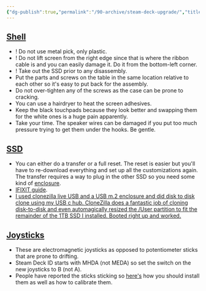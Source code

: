 ```yaml
---
{"dg-publish":true,"permalink":"/90-archive/steam-deck-upgrade/","title":"Steam Deck Upgrade","noteIcon":"1","created":"Aug 14, 2024 11:23","updated":"Sep 12, 2024 23:24"}
---
```



## [Shell](https://a.co/d/2f4dcDB)

- ! Do not use metal pick, only plastic.
- ! Do not lift screen from the right edge since that is where the ribbon cable is and you can easily damage it. Do it from the bottom-left corner.
- ! Take out the SSD prior to any disassembly.
- Put the parts and screws on the table in the same location relative to each other so it's easy to put back for the assembly.
- Do not over-tighten any of the screws as the case can be prone to cracking.
- You can use a hairdryer to heat the screen adhesives.
- Keep the black touchpads because they look better and swapping them for the white ones is a huge pain apparently.
- Take your time. The speaker wires can be damaged if you put too much pressure trying to get them under the hooks. Be gentle.

## [SSD](https://sabrent.com/products/sb-2130-1tb)

- You can either do a transfer or a full reset. The reset is easier but you'll have to re-download everything and set up all the customizations again. The transfer requires a way to plug in the other SSD so you need some kind of [enclosure](https://a.co/d/5fwhHZj).
- [IFIXIT guide](https://www.ifixit.com/Guide/Steam+Deck+SSD+Replacement/148989).
- [I used clonezilla live USB and a USB m.2 enclosure and did disk to disk clone using my USB c hub. CloneZilla does a fantastic job of cloning disk-to-disk and even automagically resized the /User partition to fit the remainder of the 1TB SSD I installed. Booted right up and worked.](https://www.reddit.com/r/SteamDeck/comments/v2r3lb/is_there_a_tutorial_for_cloning_the_internal/)

## [Joysticks](https://a.co/d/2f4dcDB)

- These are electromagnetic joysticks as opposed to potentiometer sticks that are prone to drifting.
- Steam Deck ID starts with MHDA (not MEDA) so set the switch on the new joysticks to B (not A).
- People have reported the sticks sticking so [here's](https://www.youtube.com/watch?v=FnIqILz6YjQ) how you should install them as well as how to calibrate them.
